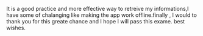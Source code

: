It is a good practice and more effective way to retreive my informations,I have some of chalanging like making the app work offline.finally , I would to thank you for this greate chance and I hope I will pass this exame.
best wishes.
